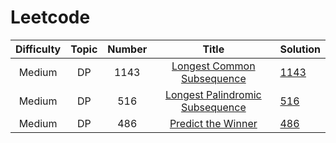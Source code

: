 # Leetcode
| Difficulty | Topic | Number | Title | Solution |
|:-----: |:-------:|:------:|:--------:| ---- |
| Medium | DP | 1143 | [Longest Common Subsequence](https://leetcode.com/problems/longest-common-subsequence/) | [1143](https://github.com/Cotidie/STEADY/tree/main/Algorithm/Leetcode/1143) |
| Medium | DP | 516 | [Longest Palindromic Subsequence](https://leetcode.com/problems/longest-palindromic-subsequence/)| [516](https://github.com/Cotidie/STEADY/tree/main/Algorithm/Leetcode/516) |
| Medium | DP | 486 | [Predict the Winner](https://github.com/Cotidie/STEADY/tree/main/Algorithm/Leetcode/516) | [486](https://github.com/Cotidie/STEADY/tree/main/Algorithm/Leetcode/486) |